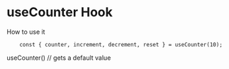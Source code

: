# useCounter Hook

How to use it
```
    const { counter, increment, decrement, reset } = useCounter(10);
```

useCounter() // gets a default value
